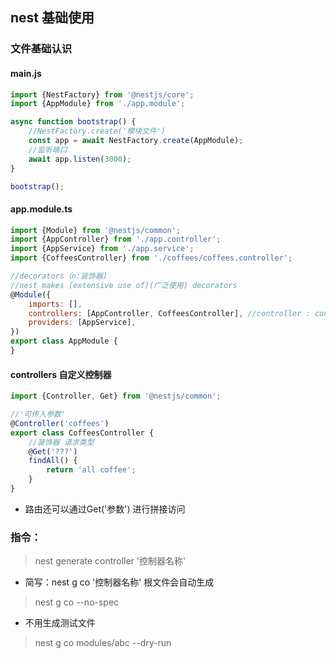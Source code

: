 ## nest 基础使用

### 文件基础认识

#### main.js

```ts
import {NestFactory} from '@nestjs/core';
import {AppModule} from './app.module';

async function bootstrap() {
    //NestFactory.create('模块文件')
    const app = await NestFactory.create(AppModule);
    //监听端口
    await app.listen(3000);
}

bootstrap();

```

#### app.module.ts

```javascript
import {Module} from '@nestjs/common';
import {AppController} from './app.controller';
import {AppService} from './app.service';
import {CoffeesController} from './coffees/coffees.controller';

//decorators（n:装饰器)
//nest makes (extensive use of)(广泛使用) decorators
@Module({
    imports: [],
    controllers: [AppController, CoffeesController], //controller : controls the invocation of the service
    providers: [AppService],
})
export class AppModule {
}

```

#### controllers 自定义控制器

```ts
import {Controller, Get} from '@nestjs/common';

//'可传入参数'
@Controller('coffees')
export class CoffeesController {
    //装饰器 请求类型
    @Get('???')
    findAll() {
        return 'all coffee';
    }
}
```

- 路由还可以通过Get('参数') 进行拼接访问

### 指令：

> nest generate controller '控制器名称'

- 简写：nest g co '控制器名称' 根文件会自动生成

> nest g co --no-spec

- 不用生成测试文件

> nest g co modules/abc --dry-run
